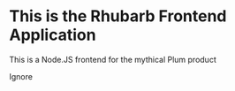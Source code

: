 # This is the Rhubarb Frontend Application

This is a Node.JS frontend for the mythical Plum product



Ignore
